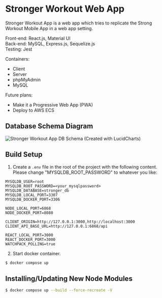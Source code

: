 # Stronger Workout Web App

Stronger Workout App is a web app which tries to replicate the Strong Workout Mobile App in a web app setting.

Front-end: React.js, Material UI \
Back-end: MySQL, Express.js, Sequelize.js \
Testing: Jest

Containers:

- Client
- Server
- phpMyAdmin
- MySQL

Future plans:

- Make it a Progressive Web App (PWA)
- Deploy to AWS ECS

## Database Schema Diagram
![Stronger Workout App DB Schema (Created with LucidCharts)](https://lucid.app/publicSegments/view/16a177f1-a126-4273-9946-a24e559e0f5a/image.png)

## Build Setup

1. Create a `.env` file in the root of the project with the following content. Please change "MYSQLDB_ROOT_PASSWORD" to whatever you like:

```plaintext
MYSQLDB_USER=root
MYSQLDB_ROOT_PASSWORD=<your_mysqlpassword>
MYSQLDB_DATABASE=stronger_db
MYSQLDB_LOCAL_PORT=3307
MYSQLDB_DOCKER_PORT=3306

NODE_LOCAL_PORT=6868
NODE_DOCKER_PORT=8080

CLIENT_ORIGIN=http://127.0.0.1:3000,http://localhost:3000
CLIENT_API_BASE_URL=http://127.0.0.1:6868/api

REACT_LOCAL_PORT=3000
REACT_DOCKER_PORT=3000
WATCHPACK_POLLING=true
```

2. Start docker container.

```bash
$ docker compose up
```

## Installing/Updating New Node Modules
```bash
$ docker compose up --build --force-recreate -V
```
